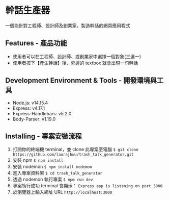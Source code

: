# 幹話生產器
一個能針對工程師、設計師及創業家，製造幹話的網頁應用程式

## Features - 產品功能
- 使用者可以在工程師、設計師、或創業家中選擇一個對象(三選一)
- 使用者按下【產生幹話】後，旁邊的 textbox 就會出現一句幹話

## Development Environment & Tools - 開發環境與工具
- Node.js: v14.15.4
- Express: v4.17.1
- Express-Handlebars: v5.2.0
- Body-Parser: v1.19.0

## Installing - 專案安裝流程
1. 打開你的終端機 terminal，並 clone 此專案至電腦
```$ git clone https://github.com/laurajhwu/trash_talk_generator.git```
2. 安裝 npm 
```$ npm install```
3. 安裝 nodemon
```$ npm install nodemon```
4. 進入專案資料架
```$ cd trash_talk_generator```
5. 透過 nodemon 執行專案
```$ npm run dev```
6. 專案執行成功 terminal 會顯示：
```Express app is listening on port 3000```
7. 於瀏覽器上輸入網址 URL
```http://localhost:3000```

